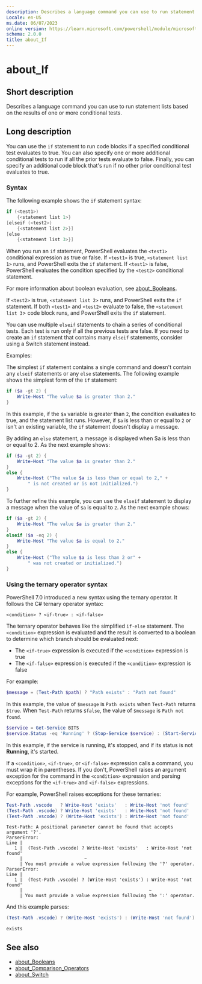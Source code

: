 ```yaml
---
description: Describes a language command you can use to run statement lists based on the results of one or more conditional tests.
Locale: en-US
ms.date: 06/07/2023
online version: https://learn.microsoft.com/powershell/module/microsoft.powershell.core/about/about_if?view=powershell-7.5&WT.mc_id=ps-gethelp
schema: 2.0.0
title: about_If
---
```

# about_If

## Short description

Describes a language command you can use to run statement lists based on the
results of one or more conditional tests.

## Long description

You can use the `if` statement to run code blocks if a specified conditional
test evaluates to true. You can also specify one or more additional conditional
tests to run if all the prior tests evaluate to false. Finally, you can specify
an additional code block that's run if no other prior conditional test
evaluates to true.

### Syntax

The following example shows the `if` statement syntax:

```powershell
if (<test1>)
    {<statement list 1>}
[elseif (<test2>)
    {<statement list 2>}]
[else
    {<statement list 3>}]
```

When you run an `if` statement, PowerShell evaluates the `<test1>` conditional
expression as true or false. If `<test1>` is true, `<statement list 1>` runs,
and PowerShell exits the `if` statement. If `<test1>` is false, PowerShell
evaluates the condition specified by the `<test2>` conditional statement.

For more information about boolean evaluation, see
[about_Booleans](about_Booleans.md).

If `<test2>` is true, `<statement list 2>` runs, and PowerShell exits the `if`
statement. If both `<test1>` and `<test2>` evaluate to false, the
`<statement list 3`> code block runs, and PowerShell exits the `if` statement.

You can use multiple `elseif` statements to chain a series of conditional
tests. Each test is run only if all the previous tests are false. If you need
to create an `if` statement that contains many `elseif` statements, consider
using a Switch statement instead.

Examples:

The simplest `if` statement contains a single command and doesn't contain
any `elseif` statements or any `else` statements. The following example shows
the simplest form of the `if` statement:

```powershell
if ($a -gt 2) {
    Write-Host "The value $a is greater than 2."
}
```

In this example, if the `$a` variable is greater than `2`, the condition
evaluates to true, and the statement list runs. However, if `$a` is less than
or equal to `2` or isn't an existing variable, the `if` statement doesn't
display a message.

By adding an `else` statement, a message is displayed when $a is less than or
equal to 2. As the next example shows:

```powershell
if ($a -gt 2) {
    Write-Host "The value $a is greater than 2."
}
else {
    Write-Host ("The value $a is less than or equal to 2," +
        " is not created or is not initialized.")
}
```

To further refine this example, you can use the `elseif` statement to display a
message when the value of `$a` is equal to `2`. As the next example shows:

```powershell
if ($a -gt 2) {
    Write-Host "The value $a is greater than 2."
}
elseif ($a -eq 2) {
    Write-Host "The value $a is equal to 2."
}
else {
    Write-Host ("The value $a is less than 2 or" +
        " was not created or initialized.")
}
```

### Using the ternary operator syntax

PowerShell 7.0 introduced a new syntax using the ternary operator. It follows
the C# ternary operator syntax:

```Syntax
<condition> ? <if-true> : <if-false>
```

The ternary operator behaves like the simplified `if-else` statement. The
`<condition>` expression is evaluated and the result is converted to a boolean
to determine which branch should be evaluated next:

- The `<if-true>` expression is executed if the `<condition>` expression is
  true
- The `<if-false>` expression is executed if the `<condition>` expression is
  false

For example:

```powershell
$message = (Test-Path $path) ? "Path exists" : "Path not found"
```

In this example, the value of `$message` is `Path exists` when `Test-Path`
returns `$true`. When `Test-Path` returns `$false`, the value of `$message` is
`Path not found`.

```powershell
$service = Get-Service BITS
$service.Status -eq 'Running' ? (Stop-Service $service) : (Start-Service $service)
```

In this example, if the service is running, it's stopped, and if its status is
not **Running**, it's started.

If a `<condition>`, `<if-true>`, or `<if-false>` expression calls a command,
you must wrap it in parentheses. If you don't, PowerShell raises an argument
exception for the command in the `<condition>` expression and parsing
exceptions for the `<if-true>` and `<if-false>` expressions.

For example, PowerShell raises exceptions for these ternaries:

```powershell
Test-Path .vscode   ? Write-Host 'exists'   : Write-Host 'not found'
(Test-Path .vscode) ? Write-Host 'exists'   : Write-Host 'not found'
(Test-Path .vscode) ? (Write-Host 'exists') : Write-Host 'not found'
```

```Output
Test-Path: A positional parameter cannot be found that accepts argument '?'.
ParserError:
Line |
   1 |  (Test-Path .vscode) ? Write-Host 'exists'   : Write-Host 'not found'
     |                       ~
     | You must provide a value expression following the '?' operator.
ParserError:
Line |
   1 |  (Test-Path .vscode) ? (Write-Host 'exists') : Write-Host 'not found'
     |                                               ~
     | You must provide a value expression following the ':' operator.
```

And this example parses:

```powershell
(Test-Path .vscode) ? (Write-Host 'exists') : (Write-Host 'not found')
```

```Output
exists
```

## See also

- [about_Booleans](about_Booleans.md)
- [about_Comparison_Operators](about_Comparison_Operators.md)
- [about_Switch](about_Switch.md)
